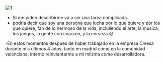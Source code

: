 
![1](https://user-images.githubusercontent.com/90633858/139233673-5740024a-dc9b-4d10-969b-cca546ed0e64.jpg)


- Si me piden describirme va a ser una tarea complicada..
- podria decir que soy una persona que lucha por lo que quiere y por los que quiere, fan de lo hermoso de la vida, inclullendo el arte, la musica, los juegos, la gente con corazon, y la cerveza.😄

-En estos momentos despues de haber trabajado en la empresa Cinesa durante mis ultimos 4 años, tanto en madrid como en la comunidad valenciana, intento reinvientarme a mi miisma como desarrolladora.

<!--
**Azaharabl/Azaharabl** is a ✨ _special_ ✨ repository because its `README.md` (this file) appears on your GitHub profile.

Here are some ideas to get you started:

- 🔭 I’m currently working on ...
- 🌱 I’m currently learning ...
- 👯 I’m looking to collaborate on ...
- 🤔 I’m looking for help with ...
- 💬 Ask me about ...
- 📫 How to reach me: ...
- 😄 Pronouns: ...
- ⚡ Fun fact: ...
-->
